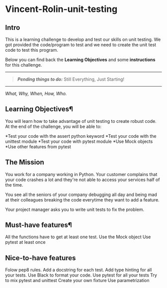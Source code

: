 # Vincent-Rolin-unit-testing

## **Intro**

This is a learning challenge to develop and test our skills on unit testing.
We got provided the code/program to test and we need to create the unit test code to test this program. 

Below you can find back the **Learning Objectives** and some **instructions** for this challenge.

---

> **_Pending things to do:_**                      Still Everything, Just Starting!


---


 *What, Why, When, How, Who.*

## **Learning Objectives¶**
You will learn how to take advantage of unit testing to create robust code. At the end of the challenge, you will be able to:

*Test your code with the assert python keyword
*Test your code with the unittest module
*Test your code with pytest module
*Use Mock objects
*Use other features from pytest

## **The Mission**
You work for a company working in Python. Your customer complains that your code crashes a lot and they're not able to access your services half of the time.

You see all the seniors of your company debugging all day and being mad at their colleagues breaking the code everytime they want to add a feature.

Your project manager asks you to write unit tests to fix the problem.

## **Must-have features¶**
All the functions have to get at least one test.
Use the Mock object
Use pytest at least once

## **Nice-to-have features**
Folow pep8 rules.
Add a docstring for each test.
Add type hinting for all your tests.
Use Black to format your code.
Use pytest for all your tests
Try to mix pytest and unittest
Create your own fixture
Use parametrization


